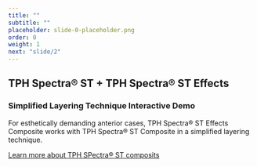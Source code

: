 ```yaml
---
title: ""
subtitle: ""
placeholder: slide-0-placeholder.png
order: 0
weight: 1
next: "slide/2"
---
```

<h2 class="gotham ds-blue">TPH Spectra<span class="ent-reg">®</span> ST + TPH Spectra<span class="ent-reg">®</span> ST Effects</h2>
<h3 class="gotham">Simplified Layering Technique Interactive Demo</h3>
For esthetically demanding anterior cases, TPH Spectra<span class="super">®</span> ST Effects Composite works with TPH Spectra<span class="super">®</span> ST Composite in a simplified layering technique.

<a class="ds-blue" href="#">Learn more about TPH SPectra<span class="ent-reg">®</span> ST composits</a>
<!--more-->
